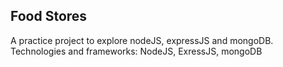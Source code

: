 ## Food Stores
A practice project to explore nodeJS, expressJS and mongoDB.
Technologies and frameworks: NodeJS, ExressJS, mongoDB